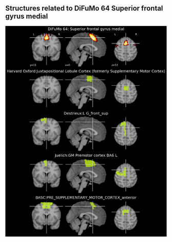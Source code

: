 


## Structures related to DiFuMo 64 Superior frontal gyrus medial

![17](17.jpg "Structures related to DiFuMo 64 Superior frontal gyrus medial")